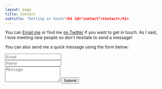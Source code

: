 ```yaml
---
layout: page
title: Contact
subtitle: "Getting in touch"<h1 id="contact">Contact</h1>
---
```


<p>You can <a href="mailto:sruti.j1806@gmail.com?subject=Hello from Sruti">Email me</a> or find me <a href="https://twitter.com/sruti_sj">on Twitter</a> if you want to get in touch. As I said, I love meeting new people so don't hesitate to send a message!</p>

<form action="https://formspree.io/sruti.j1806@gmail.com" method="POST" class="form" id="contact-form">
  <p>You can also send me a quick message using the form below:</p>
  <div class="row">
    <div class="col-xs-6">
      <input type="email" name="_replyto" class="form-control input-lg" placeholder="Email" title="Email">
    </div>
    <div class="col-xs-6">
      <input type="text" name="name" class="form-control input-lg" placeholder="Name" title="Name">
    </div>
  </div>
  <input type="hidden" name="_subject" value="New submission from srutisj.in">
  <textarea type="text" name="content" class="form-control input-lg" placeholder="Message" title="Message" required="required" rows="3"></textarea>
  <input type="text" name="_gotcha" style="display:none">
  <input type="hidden" name="_next" value="./aboutme?message=Your message was sent successfully, thanks!" />
  <button type="submit" class="btn btn-lg btn-primary">Submit</button>
</form>

